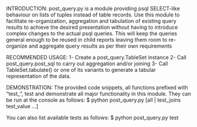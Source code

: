 INTRODUCTION:
post_query.py is a module providing psql SELECT-like behaviour on lists of tuples instead of table records. Use this module to facilitate re-organization, aggregation and tabulation of existing query results to achieve the desired presentation without having to introduce complex changes to the actual psql queries. This will keep the queries general enough to be reused in child reports leaving them room to re-organize and aggregate query results as per their own requirements

RECOMMENDED USAGE:
    1- Create a post_query.TableSet instance
    2- Call post_query.post_sql to carry out aggregation and/or joining
    3- Call TableSet.tabulate() or one of its variants to generate
        a tabular representation of the data.

DEMONSTRATION:
The provided code snippets, all functions prefixed with “test_”, test and demonstrate all major functionality in this module. They can be run at the console as follows:
$ python post_query.py [all | test_joins test_value ...]

You can also list available tests as follows:
 $ python post_query.py test